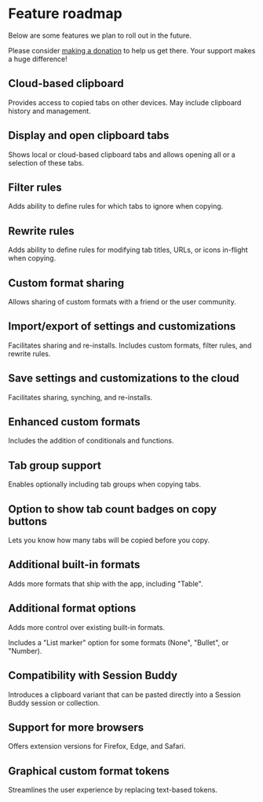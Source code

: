 # Feature roadmap

Below are some features we plan to roll out in the future.

Please consider [making a donation](/donate) to help us get there. Your support makes a huge difference!

## Cloud-based clipboard

Provides access to copied tabs on other devices. May include clipboard history and management.

## Display and open clipboard tabs

Shows local or cloud-based clipboard tabs and allows opening all or a selection of these tabs.

## Filter rules

Adds ability to define rules for which tabs to ignore when copying.

## Rewrite rules

Adds ability to define rules for modifying tab titles, URLs, or icons in-flight when copying.

## Custom format sharing

Allows sharing of custom formats with a friend or the user community.

## Import/export of settings and customizations

Facilitates sharing and re-installs. Includes custom formats, filter rules, and rewrite rules.

## Save settings and customizations to the cloud

Facilitates sharing, synching, and re-installs.

## Enhanced custom formats

Includes the addition of conditionals and functions.

## Tab group support

Enables optionally including tab groups when copying tabs.

## Option to show tab count badges on copy buttons

Lets you know how many tabs will be copied before you copy.

## Additional built-in formats

Adds more formats that ship with the app, including "Table".

## Additional format options

Adds more control over existing built-in formats.

Includes a "List marker" option for some formats (None", "Bullet", or "Number).

## Compatibility with Session Buddy

Introduces a clipboard variant that can be pasted directly into a Session Buddy session or collection.

## Support for more browsers

Offers extension versions for Firefox, Edge, and Safari.

## Graphical custom format tokens

Streamlines the user experience by replacing text-based tokens.
